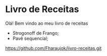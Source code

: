 # Livro de Receitas

Olá! Bem vindo ao meu livro de receitas

- Strogonoff de Frango;
- Pavê sequencial;

https://github.com/Fharaujok/livro-receitas.git
